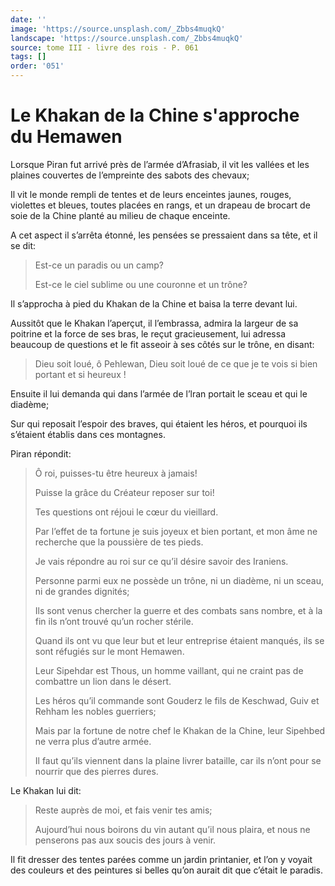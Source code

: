 ```yaml
---
date: ''
image: 'https://source.unsplash.com/_Zbbs4muqkQ'
landscape: 'https://source.unsplash.com/_Zbbs4muqkQ'
source: tome III - livre des rois - P. 061
tags: []
order: '051'
---
```


# Le Khakan de la Chine s'approche du Hemawen

Lorsque Piran fut arrivé près de l’armée d’Afrasiab, il vit les vallées et les plaines couvertes de l’empreinte des sabots des chevaux;

Il vit le monde rempli de tentes et de leurs enceintes jaunes, rouges, violettes et bleues, toutes placées en rangs, et un drapeau de brocart de soie de la Chine planté au milieu de chaque enceinte.

A cet aspect il s’arrêta étonné, les pensées se pressaient dans sa tête, et il se dit:

> Est-ce un paradis ou un camp?
>
> Est-ce le ciel sublime ou une couronne et un trône?

Il s’approcha à pied du Khakan de la Chine et baisa la terre devant lui.

Aussitôt que le Khakan l’aperçut, il l’embrassa, admira la largeur de sa poitrine et la force de ses bras, le reçut gracieusement, lui adressa beaucoup de questions et le fit asseoir à ses côtés sur le trône, en disant:

> Dieu soit loué, ô Pehlewan, Dieu soit loué de ce que je te vois si bien portant et si heureux !

Ensuite il lui demanda qui dans l’armée de l’lran portait le sceau et qui le diadème;

Sur qui reposait l’espoir des braves, qui étaient les héros, et pourquoi ils s’étaient établis dans ces montagnes.

Piran répondit:

> Ô roi, puisses-tu être heureux à jamais!
>
> Puisse la grâce du Créateur reposer sur toi!
>
> Tes questions ont réjoui le cœur du vieillard.
>
> Par l’effet de ta fortune je suis joyeux et bien portant, et mon âme ne recherche que la poussière de tes pieds.
>
> Je vais répondre au roi sur ce qu’il désire savoir des Iraniens.
>
> Personne parmi eux ne possède un trône, ni un diadème, ni un sceau, ni de grandes dignités;
>
> Ils sont venus chercher la guerre et des combats sans nombre, et à la fin ils n’ont trouvé qu’un rocher stérile.
>
> Quand ils ont vu que leur but et leur entreprise étaient manqués, ils se sont réfugiés sur le mont Hemawen.
>
> Leur Sipehdar est Thous, un homme vaillant, qui ne craint pas de combattre un lion dans le désert.
>
> Les héros qu’il commande sont Gouderz le fils de Keschwad, Guiv et Rehham les nobles guerriers;
>
> Mais par la fortune de notre chef le Khakan de la Chine, leur Sipehbed ne verra plus d’autre armée.
>
> Il faut qu’ils viennent dans la plaine livrer bataille, car ils n’ont pour se nourrir que des pierres dures.

Le Khakan lui dit:

> Reste auprès de moi, et fais venir tes amis;
>
> Aujourd’hui nous boirons du vin autant qu’il nous plaira, et nous ne penserons pas aux soucis des jours à venir.

Il fit dresser des tentes parées comme un jardin printanier, et l’on y voyait des couleurs et des peintures si belles qu’on aurait dit que c’était le paradis.
